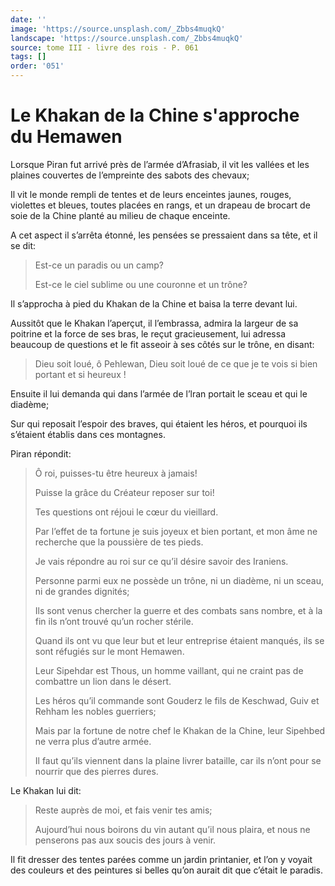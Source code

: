 ```yaml
---
date: ''
image: 'https://source.unsplash.com/_Zbbs4muqkQ'
landscape: 'https://source.unsplash.com/_Zbbs4muqkQ'
source: tome III - livre des rois - P. 061
tags: []
order: '051'
---
```


# Le Khakan de la Chine s'approche du Hemawen

Lorsque Piran fut arrivé près de l’armée d’Afrasiab, il vit les vallées et les plaines couvertes de l’empreinte des sabots des chevaux;

Il vit le monde rempli de tentes et de leurs enceintes jaunes, rouges, violettes et bleues, toutes placées en rangs, et un drapeau de brocart de soie de la Chine planté au milieu de chaque enceinte.

A cet aspect il s’arrêta étonné, les pensées se pressaient dans sa tête, et il se dit:

> Est-ce un paradis ou un camp?
>
> Est-ce le ciel sublime ou une couronne et un trône?

Il s’approcha à pied du Khakan de la Chine et baisa la terre devant lui.

Aussitôt que le Khakan l’aperçut, il l’embrassa, admira la largeur de sa poitrine et la force de ses bras, le reçut gracieusement, lui adressa beaucoup de questions et le fit asseoir à ses côtés sur le trône, en disant:

> Dieu soit loué, ô Pehlewan, Dieu soit loué de ce que je te vois si bien portant et si heureux !

Ensuite il lui demanda qui dans l’armée de l’lran portait le sceau et qui le diadème;

Sur qui reposait l’espoir des braves, qui étaient les héros, et pourquoi ils s’étaient établis dans ces montagnes.

Piran répondit:

> Ô roi, puisses-tu être heureux à jamais!
>
> Puisse la grâce du Créateur reposer sur toi!
>
> Tes questions ont réjoui le cœur du vieillard.
>
> Par l’effet de ta fortune je suis joyeux et bien portant, et mon âme ne recherche que la poussière de tes pieds.
>
> Je vais répondre au roi sur ce qu’il désire savoir des Iraniens.
>
> Personne parmi eux ne possède un trône, ni un diadème, ni un sceau, ni de grandes dignités;
>
> Ils sont venus chercher la guerre et des combats sans nombre, et à la fin ils n’ont trouvé qu’un rocher stérile.
>
> Quand ils ont vu que leur but et leur entreprise étaient manqués, ils se sont réfugiés sur le mont Hemawen.
>
> Leur Sipehdar est Thous, un homme vaillant, qui ne craint pas de combattre un lion dans le désert.
>
> Les héros qu’il commande sont Gouderz le fils de Keschwad, Guiv et Rehham les nobles guerriers;
>
> Mais par la fortune de notre chef le Khakan de la Chine, leur Sipehbed ne verra plus d’autre armée.
>
> Il faut qu’ils viennent dans la plaine livrer bataille, car ils n’ont pour se nourrir que des pierres dures.

Le Khakan lui dit:

> Reste auprès de moi, et fais venir tes amis;
>
> Aujourd’hui nous boirons du vin autant qu’il nous plaira, et nous ne penserons pas aux soucis des jours à venir.

Il fit dresser des tentes parées comme un jardin printanier, et l’on y voyait des couleurs et des peintures si belles qu’on aurait dit que c’était le paradis.
